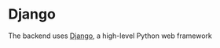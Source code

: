 # Django

The backend uses <a href="https://www.djangoproject.com/" target="_blank">Django</a>, a high-level Python web framework
